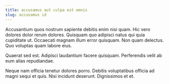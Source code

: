 ```yaml
---
title: accusamus aut culpa est omnis
slug: accusamus id
---
```


Accusantium quos nostrum sapiente debitis enim nisi quam. Hic vero dolores dolor rerum dolores. Quisquam quo adipisci natus qui quia cupiditate ut. Occaecati magnam illum error quisquam. Non quam delectus. Quo voluptas quam labore eius.

Quaerat sed est. Adipisci laudantium facere quisquam. Perferendis velit ab eum alias repudiandae.

Neque nam officia tenetur dolores porro. Debitis voluptatibus officia ad magni sequi et quis. Nisi incidunt deserunt. Dignissimos et et.
